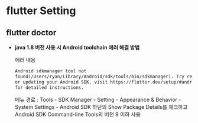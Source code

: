 # flutter Setting

## flutter doctor

- **java 1.8 버전 사용 시 Android toolchain 에러 해결 방법**

  에러 내용

  ```html
  Android sdkmanager tool not
  found(/Users/ryan/Library/Android/sdk/tools/bin/sdkmanager). Try re-installing
  or updating your Android SDK, visit https://flutter.dev/setup/#android-setup
  for detailed instructions.
  ```

  메뉴 경로 : Tools - SDK Manager - Setting - Appearance & Behavior - System Settings - Android SDK
  하단의 Show Package Details를 체크하고 Android SDK Command-line Tools의 버전 9 이하 사용
